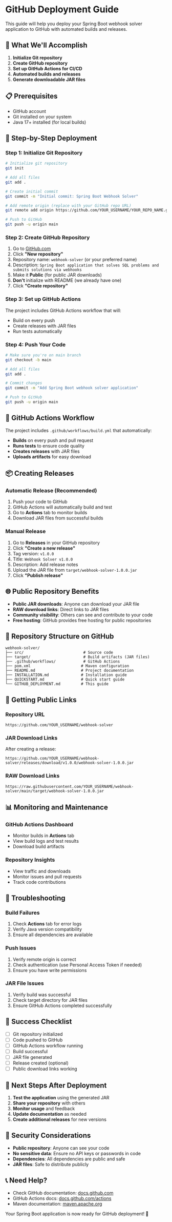# GitHub Deployment Guide

This guide will help you deploy your Spring Boot webhook solver application to GitHub with automated builds and releases.

## 🎯 **What We'll Accomplish**

1. **Initialize Git repository**
2. **Create GitHub repository**
3. **Set up GitHub Actions for CI/CD**
4. **Automated builds and releases**
5. **Generate downloadable JAR files**

## 📋 **Prerequisites**

- GitHub account
- Git installed on your system
- Java 17+ installed (for local builds)

## 🚀 **Step-by-Step Deployment**

### **Step 1: Initialize Git Repository**

```bash
# Initialize git repository
git init

# Add all files
git add .

# Create initial commit
git commit -m "Initial commit: Spring Boot Webhook Solver"

# Add remote origin (replace with your GitHub repo URL)
git remote add origin https://github.com/YOUR_USERNAME/YOUR_REPO_NAME.git

# Push to GitHub
git push -u origin main
```

### **Step 2: Create GitHub Repository**

1. Go to [GitHub.com](https://github.com)
2. Click **"New repository"**
3. Repository name: `webhook-solver` (or your preferred name)
4. Description: `Spring Boot application that solves SQL problems and submits solutions via webhooks`
5. Make it **Public** (for public JAR downloads)
6. **Don't** initialize with README (we already have one)
7. Click **"Create repository"**

### **Step 3: Set up GitHub Actions**

The project includes GitHub Actions workflow that will:
- Build on every push
- Create releases with JAR files
- Run tests automatically

### **Step 4: Push Your Code**

```bash
# Make sure you're on main branch
git checkout -b main

# Add all files
git add .

# Commit changes
git commit -m "Add Spring Boot webhook solver application"

# Push to GitHub
git push -u origin main
```

## 🔧 **GitHub Actions Workflow**

The project includes `.github/workflows/build.yml` that automatically:

- **Builds** on every push and pull request
- **Runs tests** to ensure code quality
- **Creates releases** with JAR files
- **Uploads artifacts** for easy download

## 📦 **Creating Releases**

### **Automatic Release (Recommended)**
1. Push your code to GitHub
2. GitHub Actions will automatically build and test
3. Go to **Actions** tab to monitor builds
4. Download JAR files from successful builds

### **Manual Release**
1. Go to **Releases** in your GitHub repository
2. Click **"Create a new release"**
3. Tag version: `v1.0.0`
4. Title: `Webhook Solver v1.0.0`
5. Description: Add release notes
6. Upload the JAR file from `target/webhook-solver-1.0.0.jar`
7. Click **"Publish release"**

## 🌐 **Public Repository Benefits**

- **Public JAR downloads**: Anyone can download your JAR file
- **RAW download links**: Direct links to JAR files
- **Community visibility**: Others can see and contribute to your code
- **Free hosting**: GitHub provides free hosting for public repositories

## 📁 **Repository Structure on GitHub**

```
webhook-solver/
├── src/                          # Source code
├── target/                       # Build artifacts (JAR files)
├── .github/workflows/            # GitHub Actions
├── pom.xml                      # Maven configuration
├── README.md                    # Project documentation
├── INSTALLATION.md              # Installation guide
├── QUICKSTART.md                # Quick start guide
└── GITHUB_DEPLOYMENT.md         # This guide
```

## 🔗 **Getting Public Links**

### **Repository URL**
```
https://github.com/YOUR_USERNAME/webhook-solver
```

### **JAR Download Links**
After creating a release:
```
https://github.com/YOUR_USERNAME/webhook-solver/releases/download/v1.0.0/webhook-solver-1.0.0.jar
```

### **RAW Download Links**
```
https://raw.githubusercontent.com/YOUR_USERNAME/webhook-solver/main/target/webhook-solver-1.0.0.jar
```

## 📊 **Monitoring and Maintenance**

### **GitHub Actions Dashboard**
- Monitor builds in **Actions** tab
- View build logs and test results
- Download build artifacts

### **Repository Insights**
- View traffic and downloads
- Monitor issues and pull requests
- Track code contributions

## 🚨 **Troubleshooting**

### **Build Failures**
1. Check **Actions** tab for error logs
2. Verify Java version compatibility
3. Ensure all dependencies are available

### **Push Issues**
1. Verify remote origin is correct
2. Check authentication (use Personal Access Token if needed)
3. Ensure you have write permissions

### **JAR File Issues**
1. Verify build was successful
2. Check target directory for JAR files
3. Ensure GitHub Actions completed successfully

## 🎉 **Success Checklist**

- [ ] Git repository initialized
- [ ] Code pushed to GitHub
- [ ] GitHub Actions workflow running
- [ ] Build successful
- [ ] JAR file generated
- [ ] Release created (optional)
- [ ] Public download links working

## 📱 **Next Steps After Deployment**

1. **Test the application** using the generated JAR
2. **Share your repository** with others
3. **Monitor usage** and feedback
4. **Update documentation** as needed
5. **Create additional releases** for new versions

## 🔐 **Security Considerations**

- **Public repository**: Anyone can see your code
- **No sensitive data**: Ensure no API keys or passwords in code
- **Dependencies**: All dependencies are public and safe
- **JAR files**: Safe to distribute publicly

## 📞 **Need Help?**

- Check GitHub documentation: [docs.github.com](https://docs.github.com)
- GitHub Actions docs: [docs.github.com/actions](https://docs.github.com/actions)
- Maven documentation: [maven.apache.org](https://maven.apache.org)

Your Spring Boot application is now ready for GitHub deployment! 🚀
